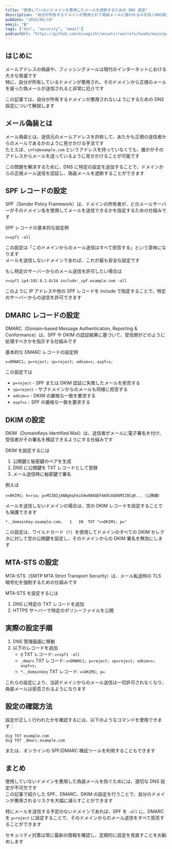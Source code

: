 ```yaml
---
title: "使用していないドメインを悪用したメールを遮断するための DNS 設定"
description: "自分が所有するドメインが悪用されて偽装メールに使われるのを防ぐDNS設定方法について解説します"
pubDate: "2025/05/19"
emoji: "🔒"
tags: ["dns", "security", "email"]
podcastUrl: "https://github.com/minagishl/assets/raw/refs/heads/main/podcasts/dns-email-spoofing-prevention.wav"
---
```


## はじめに

メールアドレスの偽装や、フィッシングメールは現代のインターネットにおける大きな脅威です  
特に、自分が所有しているドメインが悪用され、そのドメインから正規のメールを装った偽メールが送信されると非常に厄介です

この記事では、自分が所有するドメインが悪用されないようにするための DNS 設定について解説します

## メール偽装とは

メール偽装とは、送信元のメールアドレスを詐称して、あたかも正規の送信者からのメールであるかのように見せかける手法です  
たとえば、`info@example.com` というアドレスを持っていなくても、誰かがそのアドレスからメールを送っているように見せかけることが可能です

この問題を解決するために、DNS に特定の設定を追加することで、ドメインからの正規メール送信を認証し、偽装メールを遮断することができます

## SPF レコードの設定

SPF（Sender Policy Framework）は、ドメインの所有者が、どのメールサーバーがそのドメイン名を使用してメールを送信できるかを指定するための仕組みです

SPF レコードの基本的な設定例

```
v=spf1 -all
```

この設定は「このドメインからのメール送信はすべて拒否する」という意味になります  
メールを送信しないドメインであれば、これが最も安全な設定です

もし特定のサーバーからのメール送信を許可したい場合は

```text
v=spf1 ip4:192.0.2.0/24 include:_spf.example.com -all
```

このように IP アドレスや他の SPF レコードを include で指定することで、特定のサーバーからの送信を許可できます

## DMARC レコードの設定

DMARC（Domain-based Message Authentication, Reporting & Conformance）は、SPF や DKIM の認証結果に基づいて、受信側がどのように処理すべきかを指示する仕組みです

基本的な DMARC レコードの設定例

```
v=DMARC1; p=reject; sp=reject; adkim=s; aspf=s;
```

この設定では

- `p=reject` - SPF または DKIM 認証に失敗したメールを拒否する
- `sp=reject` - サブドメインからのメールも同様に拒否する
- `adkim=s` - DKIM の厳格な一致を要求する
- `aspf=s` - SPF の厳格な一致を要求する

## DKIM の設定

DKIM（DomainKeys Identified Mail）は、送信者がメールに電子署名を付け、受信者がその署名を検証できるようにする仕組みです

DKIM を設定するには

1. 公開鍵と秘密鍵のペアを生成
2. DNS に公開鍵を TXT レコードとして登録
3. メール送信時に秘密鍵で署名

例えば

```
v=DKIM1; k=rsa; p=MIIBIjANBgkqhkiG9w0BAQEFAAOCAQ8AMIIBCgK...（公開鍵）
```

メールを送信しないドメインの場合は、空の DKIM レコードを設定することでも保護できます

```
*._domainkey.example.com.	1	IN	TXT	"v=DKIM1; p="
```

この設定は、ワイルドカード（`*`）を使用してドメインのすべての DKIM セレクタに対して空の公開鍵を設定し、そのドメインからの DKIM 署名を無効にします

## MTA-STS の設定

MTA-STS（SMTP MTA Strict Transport Security）は、メール転送時の TLS 暗号化を強制するための仕組みです

MTA-STS を設定するには

1. DNS に特定の TXT レコードを追加
2. HTTPS サーバーで特定のポリシーファイルを公開

## 実際の設定手順

1. DNS 管理画面に移動
2. 以下のレコードを追加
   - `@` TXT レコード: `v=spf1 -all`
   - `_dmarc` TXT レコード: `v=DMARC1; p=reject; sp=reject; adkim=s; aspf=s;`
   - `*._domainkey` TXT レコード: `v=DKIM1; p=`

これらの設定により、当該ドメインからのメール送信は一切許可されなくなり、偽装メールは拒否されるようになります

## 設定の確認方法

設定が正しく行われたかを確認するには、以下のようなコマンドを使用できます：

```
dig TXT example.com
dig TXT _dmarc.example.com
```

または、オンラインの SPF/DMARC 検証ツールを利用することもできます

## まとめ

使用していないドメインを悪用した偽装メールを防ぐためには、適切な DNS 設定が不可欠です  
この記事で紹介した SPF、DMARC、DKIM の設定を行うことで、自分のドメインが悪用されるリスクを大幅に減らすことができます

特にメールを送信する予定のないドメインであれば、SPF を `-all` に、DMARC を `p=reject` に設定することで、そのドメインからのメール送信をすべて拒否することができます

セキュリティ対策は常に最新の情報を確認し、定期的に設定を見直すことをお勧めします
